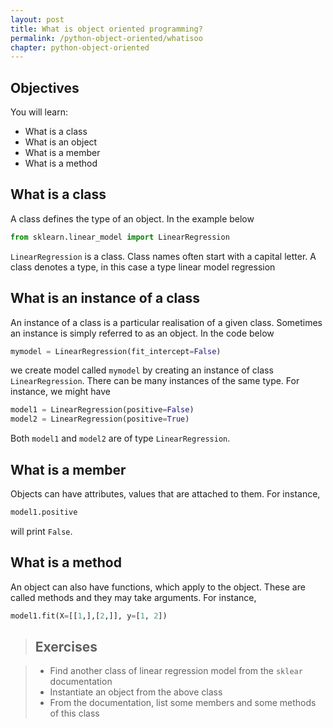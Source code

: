 ```yaml
---
layout: post
title: What is object oriented programming?
permalink: /python-object-oriented/whatisoo
chapter: python-object-oriented
---
```


## Objectives



You will learn:

* What is a class
* What is an object
* What is a member
* What is a method

## What is a class

A class defines the type of an object. In the example below
```python
from sklearn.linear_model import LinearRegression
```
`LinearRegression` is a class. Class names often start with a capital letter. A class denotes a type, in this case a type linear model regression

## What is an instance of a class

An instance of a class is a particular realisation of a given class. Sometimes an instance is simply referred to as an object. In the code below
```python
mymodel = LinearRegression(fit_intercept=False)
```
we create model called `mymodel` by creating an instance of class `LinearRegression`. There can be many instances of the same type. For instance, we might have 
```python
model1 = LinearRegression(positive=False)
model2 = LinearRegression(positive=True)
```
Both `model1` and `model2` are of type `LinearRegression`.


## What is a member

Objects can have attributes, values that are attached to them. For instance,
```python
model1.positive
```
will print `False`.

## What is a method

An object can also have functions, which apply to the object. These are called methods and they may take arguments. For instance,
```python
model1.fit(X=[[1,],[2,]], y=[1, 2])
```

> ## Exercises

> * Find another class of linear regression model from the `sklear` documentation
> * Instantiate an object from the above class
> * From the documentation, list some members and some methods of this class

